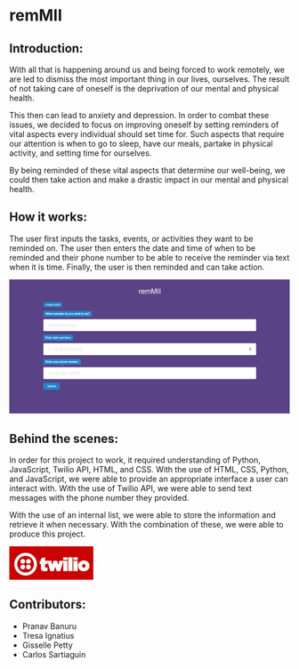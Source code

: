 
# remMII

## Introduction:
With all that is happening around us and being forced to work remotely, we are led to dismiss the most important thing in our lives, ourselves. The result of not taking care of oneself is the deprivation of our mental and physical health.

This then can lead to anxiety and depression. In order to combat these issues, we decided to focus on improving oneself by setting reminders of vital aspects every individual should set time for. Such aspects that require our attention is when to go to sleep, have our meals, partake in physical activity, and setting time for ourselves.

By being reminded of these vital aspects that determine our well-being, we could then take action and make a drastic impact in our mental and physical health.
 
## How it works:
The user first inputs the tasks, events, or activities they want to be reminded on. The user then enters the date and time of when to be reminded and their phone number to be able to receive the reminder via text when it is time. Finally, the user is then reminded and can take action. 

![webpageLightMode](https://github.com/pbanuru/remMII/blob/master/remMII_Webpage_lightmode.jpg)

 
## Behind the scenes:
In order for this project to work, it required understanding of Python, JavaScript, Twilio API, HTML, and CSS. With the use of HTML, CSS, Python, and JavaScript, we were able to provide an appropriate interface a user can interact with.
With the use of Twilio API, we were able to send text messages with the phone number they provided.

With the use of an internal list, we were able to store the information and retrieve it when necessary. With the combination of these, we were able to produce this project.

 <img src="https://github.com/pbanuru/remMII/blob/master/twilio_logo.jpg" alt="TwilioLogo" width=30% height=auto/> 

## Contributors:

 - Pranav Banuru
 - Tresa Ignatius
 - Gisselle Petty
 - Carlos Sartiaguin

